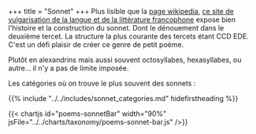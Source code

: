 +++
title = "Sonnet"
+++
Plus lisible que la [page wikipedia](https://fr.wikipedia.org/wiki/Sonnet), [ce site de vulgarisation de la langue et de la littérature francophone](https://www.espacefrancais.com/le-sonnet/) expose bien l'histoire et la construction du sonnet. Dont le dénouement dans le deuxième tercet. La structure la plus courante des tercets étant CCD EDE. C'est un défi plaisir de créer ce genre de petit poème.

Plutôt en alexandrins mais aussi souvent octosyllabes, hexasyllabes, ou autre... il n'y a pas de limite imposée.

Les catégories où on trouve le plus souvent des sonnets :

{{% include "../../includes/sonnet_categories.md" hidefirstheading %}}

{{< chartjs id="poems-sonnetBar" width="90%" jsFile="../../charts/taxonomy/poems-sonnet-bar.js" />}}
